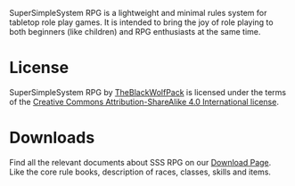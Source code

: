 SuperSimpleSystem RPG is a lightweight and minimal rules system for tabletop role play games. It is intended to bring the joy of role playing to both beginners (like children) and RPG enthusiasts at the same time.

# License
SuperSimpleSystem RPG by [TheBlackWolfPack](https://theblackwolfpack.github.io/) is licensed under the terms of the [Creative Commons Attribution-ShareAlike 4.0 International license](http://creativecommons.org/licenses/by-sa/4.0/).

# Downloads
Find all the relevant documents about SSS RPG on our [Download Page](./downloads).  
Like the core rule books, description of races, classes, skills and items.

